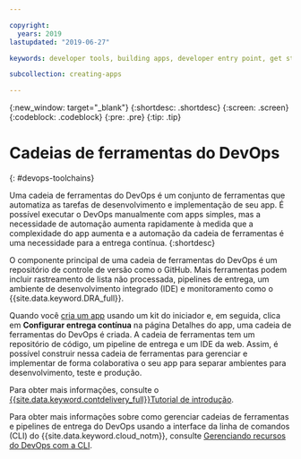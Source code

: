 ```yaml
---

copyright:
  years: 2019
lastupdated: "2019-06-27"

keywords: developer tools, building apps, developer entry point, get started coding, DevOps, toolchain

subcollection: creating-apps

---
```

{:new_window: target="_blank"}
{:shortdesc: .shortdesc}
{:screen: .screen}
{:codeblock: .codeblock}
{:pre: .pre}
{:tip: .tip}

# Cadeias de ferramentas do DevOps
{: #devops-toolchains}

Uma cadeia de ferramentas do DevOps é um conjunto de ferramentas que automatiza as tarefas de desenvolvimento e implementação de seu app. É possível executar o DevOps manualmente com apps simples, mas a necessidade de automação aumenta rapidamente à medida que a complexidade do app aumenta e a automação da cadeia de ferramentas é uma necessidade para a entrega contínua.
{:shortdesc}

O componente principal de uma cadeia de ferramentas do DevOps é um repositório de controle de versão como o GitHub. Mais ferramentas podem incluir rastreamento de lista não processada, pipelines de entrega, um ambiente de desenvolvimento integrado (IDE) e monitoramento como o {{site.data.keyword.DRA_full}}.

Quando você [cria um app](/docs/apps?topic=creating-apps-getting-started) usando um kit do iniciador e, em seguida, clica em **Configurar entrega contínua** na página Detalhes do app, uma cadeia de ferramentas do DevOps é criada. A cadeia de ferramentas tem um repositório de código, um pipeline de entrega e um IDE da web. Assim, é possível construir nessa cadeia de ferramentas para gerenciar e implementar de forma colaborativa o seu app para separar ambientes para desenvolvimento, teste e produção.

Para obter mais informações, consulte o [{{site.data.keyword.contdelivery_full}}Tutorial de introdução](/docs/services/ContinuousDelivery?topic=ContinuousDelivery-getting-started).

Para obter mais informações sobre como gerenciar cadeias de ferramentas e pipelines de entrega do DevOps usando a interface da linha de comandos (CLI) do {{site.data.keyword.cloud_notm}}, consulte [Gerenciando recursos do DevOps com a CLI](/docs/cli?topic=cloud-cli-managing-devops-resources-cli).
